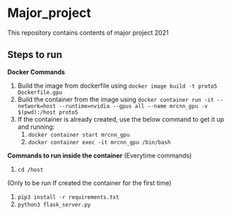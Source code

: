 # Major_project
This repository contains contents of major project 2021

## Steps to run
  **Docker Commands**
  1. Build the image from dockerfile using ```docker image build -t proto5 Dockerfile.gpu```
  2. Build the container from the image using ```docker container run -it --network=host --runtime=nvidia --gpus all --name mrcnn_gpu -v $(pwd):/host proto5```
  3. If the container is already created, use the below command to get it up and running:
        1. ```docker container start mrcnn_gpu```
        2. ```docker container exec -it mrcnn_gpu /bin/bash```
        
  **Commands to run inside the container**
  (Everytime commands)
  1. ```cd /host```
  
  (Only to be run If created the container for the first time)
  1. ```pip3 install -r requirements.txt```
  2. ```python3 flask_server.py```
